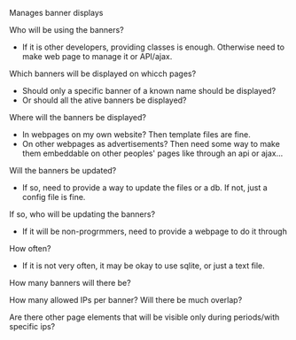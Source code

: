 Manages banner displays

Who will be using the banners?
 - If it is other developers, providing classes is enough. Otherwise need to make web page to manage it or API/ajax.

Which banners will be displayed on whicch pages?
 - Should only a specific banner of a known name should be displayed?
 - Or should all the ative banners be displayed?

Where will the banners be displayed?
 - In webpages on my own website? Then template files are fine.
 - On other webpages as advertisements? Then need some way to make them embeddable on other peoples' pages like through an api or ajax...

Will the banners be updated?
 - If so, need to provide a way to update the files or a db. If not, just a config file is fine.

If so, who will be updating the banners?
 - If it will be non-progrmmers, need to provide a webpage to do it through

How often?
 - If it is not very often, it may be okay to use sqlite, or just a text file.

How many banners will there be?

How many allowed IPs per banner? Will there be much overlap?

Are there other page elements that will be visible only during periods/with specific ips? 
